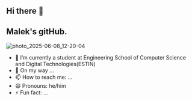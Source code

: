 ## Hi there 👋

## Malek's gitHub.
![photo_2025-06-08_12-20-04](https://github.com/user-attachments/assets/7d710864-e463-43c9-80fa-88c4e2b5521a)


- 🔭 I’m currently a student at Engineering School of Computer Science and Digital Technologies(ESTIN)
- 🌱 On my way ... 
- 📫 How to reach me: ...
- 😄 Pronouns: he/him
- ⚡ Fun fact: ...
